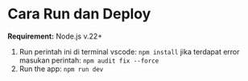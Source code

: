 # Cara Run dan Deploy
**Requirement:**  Node.js v.22+


1. Run perintah ini di terminal vscode:
   `npm install`
   jika terdapat error masukan perintah:
   `npm audit fix --force`
2. Run the app:
   `npm run dev`

